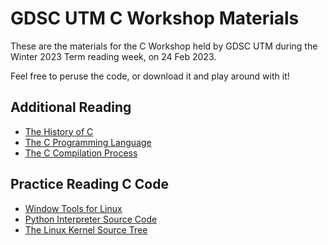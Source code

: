 # GDSC UTM C Workshop Materials

These are the materials for the C Workshop held by GDSC UTM
during the Winter 2023 Term reading week, on 24 Feb 2023.

Feel free to peruse the code, or download it and play around with it!

## Additional Reading

- [The History of C](https://en.wikipedia.org/wiki/C_(programming_language)#History)
- [The C Programming Language](https://en.wikipedia.org/wiki/The_C_Programming_Language)
- [The C Compilation Process](https://www.javatpoint.com/compilation-process-in-c)

## Practice Reading C Code

- [Window Tools for Linux](https://github.com/wmutils/core)
- [Python Interpreter Source Code](https://github.com/python/cpython)
- [The Linux Kernel Source Tree](https://github.com/torvalds/linux)
